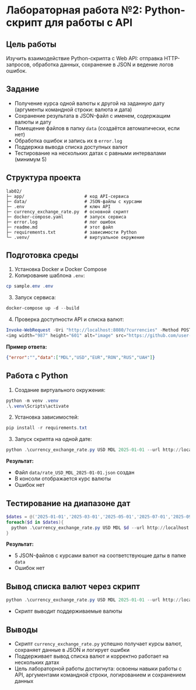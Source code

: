 # Лабораторная работа №2: Python-скрипт для работы с API

## Цель работы
Изучить взаимодействие Python-скрипта с Web API: отправка HTTP-запросов, обработка данных, сохранение в JSON и ведение логов ошибок.

## Задание

- Получение курса одной валюты к другой на заданную дату (аргументы командной строки: валюта и дата)
- Сохранение результата в JSON-файл с именем, содержащим валюты и дату
- Помещение файлов в папку `data` (создаётся автоматически, если нет)
- Обработка ошибок и запись их в `error.log`
- Поддержка вывода списка доступных валют
- Тестирование на нескольких датах с равными интервалами (минимум 5)

## Структура проекта

```
lab02/
├─ app/                       # код API-сервиса
├─ data/                      # JSON-файлы с курсами
├─ .env                       # ключ API
├─ currency_exchange_rate.py  # основной скрипт
├─ docker-compose.yaml        # запуск сервиса
├─ error.log                  # лог ошибок
├─ readme.md                  # этот файл
├─ requirements.txt           # зависимости Python
└─ .venv/                     # виртуальное окружение
```

## Подготовка среды

1. Установка Docker и Docker Compose
2. Копирование шаблона `.env`:

```powershell
cp sample.env .env
```

3. Запуск сервиса:

```powershell
docker-compose up -d --build
```

4. Проверка доступности API и списка валют:

```powershell
Invoke-WebRequest -Uri "http://localhost:8080/?currencies" -Method POST -Body "key=EXAMPLE_API_KEY"
<img width="987" height="601" alt="image" src="https://github.com/user-attachments/assets/8674c981-575d-47ae-94fb-5a603af47a73" />

```

**Пример ответа:**

```json
{"error":"","data":["MDL","USD","EUR","RON","RUS","UAH"]}
```

## Работа с Python

1. Создание виртуального окружения:

```powershell
python -m venv .venv
.\.venv\Scripts\activate
```

2. Установка зависимостей:

```powershell
pip install -r requirements.txt
```

3. Запуск скрипта на одной дате:

```powershell
python .\currency_exchange_rate.py USD MDL 2025-01-01 --url http://localhost:8080 --api-key EXAMPLE_API_KEY
```

**Результат:**
- Файл `data/rate_USD_MDL_2025-01-01.json` создан
- В консоли отображается курс валюты
- Ошибок нет

## Тестирование на диапазоне дат

```powershell
$dates = @('2025-01-01','2025-03-01','2025-05-01','2025-07-01','2025-09-01')
foreach($d in $dates){
  python .\currency_exchange_rate.py USD MDL $d --url http://localhost:8080 --api-key EXAMPLE_API_KEY
}
```

**Результат:**
- 5 JSON-файлов с курсами валют на соответствующие даты в папке `data`
- Ошибок нет

## Вывод списка валют через скрипт

```powershell
python .\currency_exchange_rate.py USD MDL 2025-01-01 --url http://localhost:8080 --api-key EXAMPLE_API_KEY --list-currencies
```

- Скрипт выводит поддерживаемые валюты

## Выводы

- Скрипт `currency_exchange_rate.py` успешно получает курсы валют, сохраняет данные в JSON и логирует ошибки
- Поддерживает вывод списка валют и корректно работает на нескольких датах
- Цель лабораторной работы достигнута: освоены навыки работы с API, аргументами командной строки, логированием и сохранением данных

